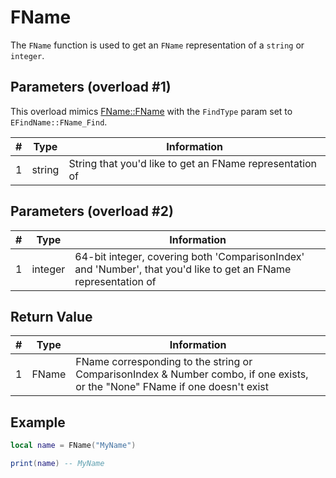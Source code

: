 # FName

The `FName` function is used to get an `FName` representation of a `string` or `integer`.

## Parameters (overload #1)

This overload mimics [FName::FName](https://docs.unrealengine.com/4.27/en-US/API/Runtime/Core/UObject/FName/__ctor/7/) with the `FindType` param set to `EFindName::FName_Find`.

| # | Type     | Information |
|---|----------|-------------|
| 1 | string   | String that you'd like to get an FName representation of |

## Parameters (overload #2)

| # | Type     | Information |
|---|----------|-------------|
| 1 | integer  | 64-bit integer, covering both 'ComparisonIndex' and 'Number', that you'd like to get an FName representation of |

## Return Value

| # | Type  | Information |
|---|-------|-------------|
| 1 | FName | FName corresponding to the string or ComparisonIndex & Number combo, if one exists, or the "None" FName if one doesn't exist |

## Example

```lua
local name = FName("MyName")

print(name) -- MyName
```
